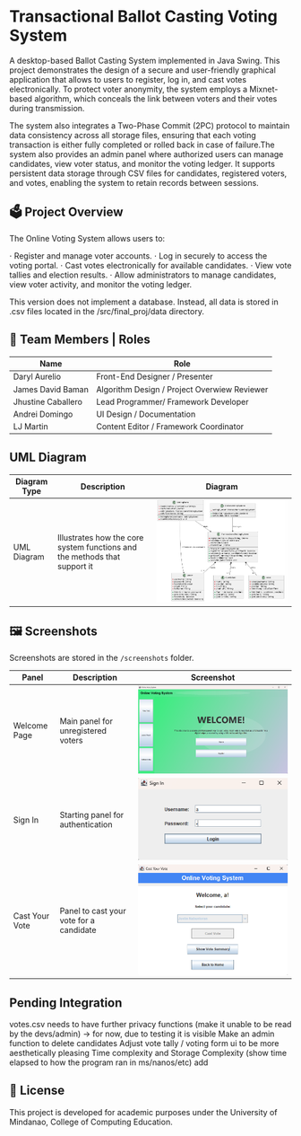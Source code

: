 # Transactional Ballot Casting Voting System
A desktop-based Ballot Casting System implemented in Java Swing. This project demonstrates the design of a secure and user-friendly graphical application that allows to users to register, log in, and cast votes electronically. To protect voter anonymity, the system employs a Mixnet-based algorithm, which conceals the link between voters and their votes during transmission. 

The system also integrates a Two-Phase Commit (2PC) protocol to maintain data consistency across all storage files, ensuring that each voting transaction is either fully completed or rolled back in case of failure.The system also provides an admin panel where authorized users can manage candidates, view voter status, and monitor the voting ledger. It supports persistent data storage through CSV files for candidates, registered voters, and votes, enabling the system to retain records between sessions.

## 🗳️ Project Overview
The Online Voting System allows users to:   

⋅ Register and manage voter accounts.
⋅ Log in securely to access the voting portal.
⋅ Cast votes electronically for available candidates.
⋅ View vote tallies and election results.
⋅ Allow administrators to manage candidates, view voter activity, and monitor the voting ledger.

This version does not implement a database. Instead, all data is stored in .csv files located in the /src/final_proj/data directory.

## 👥 Team Members | Roles
| Name | Role |
|------|------|
| Daryl Aurelio | Front-End Designer / Presenter  |
| James David Baman | Algorithm Design / Project Overwiew Reviewer |
| Jhustine Caballero | Lead Programmer/ Framework Developer |
| Andrei Domingo | UI Design / Documentation |
| LJ Martin | Content Editor / Framework Coordinator |
## UML Diagram

| Diagram Type | Description | Diagram |
|---------------|--------------|----------|
| UML Diagram | Illustrates how the core system functions and the methods that support it | ![UML Diagram](uml/UML_Diagram.png) |

## 🖼️ Screenshots
Screenshots are stored in the `/screenshots` folder.

| Panel | Description | Screenshot |
|--------|--------------|-------------|
| Welcome Page | Main panel for unregistered voters  | ![Welcome Page](screenshots/welcomepage.png) |
| Sign In | Starting panel for authentication | ![Sign In](screenshots/signin.png) |
| Cast Your Vote | Panel to cast your vote for a candidate  | ![Cast Your Vote](screenshots/castyourvote.png) |

## Pending Integration
votes.csv needs to have further privacy functions (make it unable to be read by the devs/admin)
-> for now, due to testing it is visible
Make an admin function to delete candidates
Adjust vote tally / voting form ui to be more aesthetically pleasing
Time complexity and Storage Complexity (show time elapsed to how the program ran in ms/nanos/etc)
add 

## 📝 License
This project is developed for academic purposes under the University of Mindanao, College of Computing Education.






